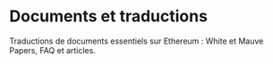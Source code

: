 # Documents et traductions

Traductions de documents essentiels sur Ethereum : White et Mauve Papers, FAQ et articles.
